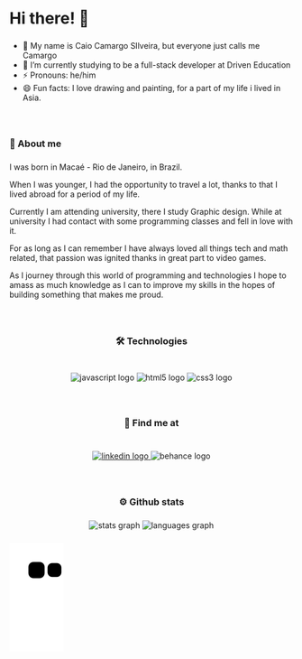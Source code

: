 <h1 align="left">Hi there! 🐉</h1>

###

- 👋 My name is Caio Camargo SIlveira, but everyone just calls me Camargo
- 🌱 I’m currently studying to be a full-stack developer at Driven Education
- ⚡ Pronouns: he/him
- 😄 Fun facts: I love drawing and painting, for a part of my life i lived in Asia.
 
###

<br clear="both">

<h3 align="left">📜 About me</h3>

###

<p align="left">
I was born in Macaé - Rio de Janeiro, in Brazil.

When I was younger, I had the opportunity to travel a lot, thanks to that I lived abroad for a period of my life.

Currently I am attending university, there I study Graphic design. While at university I had contact with some programming classes and fell in love with it.

For as long as I can remember I have always loved all things tech and math related, that passion was ignited thanks in great part to video games.

As I journey through this world of programming and technologies I hope to amass as much knowledge as I can to improve my skills in the hopes of building something that makes me proud.
</p>

###

<br clear="both">

<h3 align="center">🛠  Technologies</h3>

###

<br clear="both">

<div align="center">
  <img src="https://cdn.jsdelivr.net/gh/devicons/devicon/icons/javascript/javascript-original.svg" height="30" width="42" alt="javascript logo"  />
  <img src="https://cdn.jsdelivr.net/gh/devicons/devicon/icons/html5/html5-original.svg" height="30" width="42" alt="html5 logo"  />
  <img src="https://cdn.jsdelivr.net/gh/devicons/devicon/icons/css3/css3-original.svg" height="30" width="42" alt="css3 logo"  />
</div>

###

<br clear="both">

<h3 align="center">📧  Find me at</h3>

###

<br clear="both">

<div align="center">
  <a href="https://www.linkedin.com/in/caio-camargo-1a4009213/" target="_blank">
    <img src="https://img.shields.io/static/v1?message=LinkedIn&logo=linkedin&label=&color=0077B5&logoColor=white&labelColor=&style=for-the-badge" height="35" alt="linkedin logo"  />
  </a>
  <img src="https://img.shields.io/static/v1?message=Behance&logo=behance&label=&color=1769ff&logoColor=white&labelColor=&style=for-the-badge" height="35" alt="behance logo"  />
</div>

###

<br clear="both">

<h3 align="center">⚙️ Github stats</h3>

###

<div align="center">
  <img src="https://github-readme-stats.vercel.app/api?hide_title=false&hide_rank=false&show_icons=true&include_all_commits=true&count_private=true&disable_animations=false&theme=shades-of-purple&locale=en&hide_border=false&username=C-Macargo" height="150" alt="stats graph"  />
  <img src="https://github-readme-stats.vercel.app/api/top-langs?locale=en&hide_title=false&layout=compact&card_width=320&langs_count=5&theme=synthwave&hide_border=false&username=C-Macargo" height="150" alt="languages graph"  />
</div>

###

![Snake animation](https://github.com/C-Macargo/C-Macargo/blob/output/github-contribution-grid-snake.svg)


###
